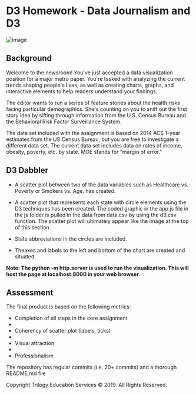 # D3 Homework - Data Journalism and D3
![image](https://camo.githubusercontent.com/dc86212a5cfcaee4aa0683039917f5047018852c446bef81d9515eb1ffa13b37/68747470733a2f2f6d656469612e67697068792e636f6d2f6d656469612f763278496f7573376d6e4559672f67697068792e676966)
## Background
Welcome to the newsroom! You've just accepted a data visualization position for a major metro paper. You're tasked with analyzing the current trends shaping people's lives, as well as creating charts, graphs, and interactive elements to help readers understand your findings.

The editor wants to run a series of feature stories about the health risks facing particular demographics. She's counting on you to sniff out the first story idea by sifting through information from the U.S. Census Bureau and the Behavioral Risk Factor Surveillance System.

The data set included with the assignment is based on 2014 ACS 1-year estimates from the US Census Bureau, but you are free to investigate a different data set. The current data set includes data on rates of income, obesity, poverty, etc. by state. MOE stands for "margin of error."

## D3 Dabbler

* A scatter plot between two of the data variables such as Healthcare vs. Poverty or Smokers vs. Age. has created.

* A scatter plot that represents each state with circle elements using the D3 techniques has been created. The coded graphic in the app.js file in the js folder is pulled in the data from data.csv by using the d3.csv function. The scatter plot will ultimately appear like the image at the top of this section.

* State abbreviations in the circles are included.

* Theaxes and labels to the left and bottom of the chart are created and situated.

**Note: The python -m http.server is used to run the visualization. This will host the page at localhost:8000 in your web browser.**

## Assessment

The final product is based on the following metrics:

- Completion of all steps in the core assignment
- 
- Coherency of scatter plot (labels, ticks)
- 
- Visual attraction
- 
- Professionalism

The repository has regular commits (i.e. 20+ commits) and a thorough README.md file

Copyright
Trilogy Education Services © 2019. All Rights Reserved.

